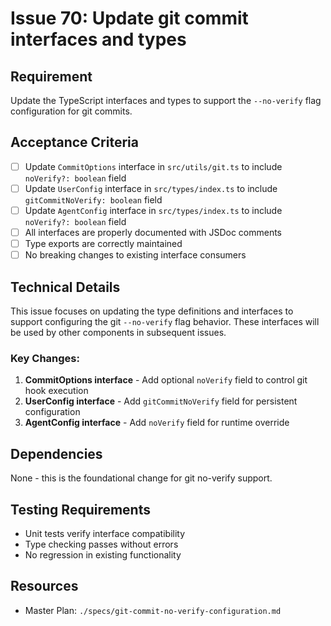 # Issue 70: Update git commit interfaces and types

## Requirement
Update the TypeScript interfaces and types to support the `--no-verify` flag configuration for git commits.

## Acceptance Criteria
- [ ] Update `CommitOptions` interface in `src/utils/git.ts` to include `noVerify?: boolean` field
- [ ] Update `UserConfig` interface in `src/types/index.ts` to include `gitCommitNoVerify: boolean` field  
- [ ] Update `AgentConfig` interface in `src/types/index.ts` to include `noVerify?: boolean` field
- [ ] All interfaces are properly documented with JSDoc comments
- [ ] Type exports are correctly maintained
- [ ] No breaking changes to existing interface consumers

## Technical Details
This issue focuses on updating the type definitions and interfaces to support configuring the git `--no-verify` flag behavior. These interfaces will be used by other components in subsequent issues.

### Key Changes:
1. **CommitOptions interface** - Add optional `noVerify` field to control git hook execution
2. **UserConfig interface** - Add `gitCommitNoVerify` field for persistent configuration
3. **AgentConfig interface** - Add `noVerify` field for runtime override

## Dependencies
None - this is the foundational change for git no-verify support.

## Testing Requirements
- Unit tests verify interface compatibility
- Type checking passes without errors
- No regression in existing functionality

## Resources
- Master Plan: `./specs/git-commit-no-verify-configuration.md`